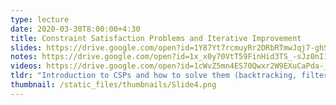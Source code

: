 ```yaml
---
type: lecture
date: 2020-03-30T8:00:00+4:30
title: Constraint Satisfaction Problems and Iterative Improvement
slides: https://drive.google.com/open?id=1Y87Yt7rcmuyRr2DRbRTmwJqj7-ghSLip
notes: https://drive.google.com/open?id=1x_x0y70VtT59FinHid3TS_-sJz0nI1TH
videos: https://drive.google.com/open?id=1cWvZ5mn4ES70Qwxr2W9EXuCaPda-_klk
tldr: "Introduction to CSPs and how to solve them (backtracking, filtering, arc consistency, etc.); Also, iterative improvement (hill climbing, simulated annealing, genetic algorithms, etc.)"
thumbnail: /static_files/thumbnails/Slide4.png
---
```

